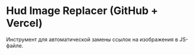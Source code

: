 # Hud Image Replacer (GitHub + Vercel)

Инструмент для автоматической замены ссылок на изображения в JS-файле.
